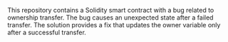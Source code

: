 This repository contains a Solidity smart contract with a bug related to ownership transfer. The bug causes an unexpected state after a failed transfer. The solution provides a fix that updates the owner variable only after a successful transfer.